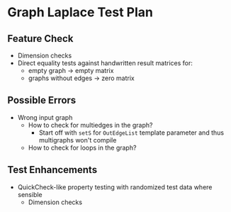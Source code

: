 # Graph Laplace Test Plan
## Feature Check
* Dimension checks
* Direct equality tests against handwritten result matrices for:
    - empty graph -> empty matrix
    - graphs without edges -> zero matrix

## Possible Errors
* Wrong input graph
  - How to check for multiedges in the graph?
      * Start off with `setS` for `OutEdgeList` template parameter and thus multigraphs won't
          compile
  - How to check for loops in the graph?

## Test Enhancements
* QuickCheck-like property testing with randomized test data where sensible
  - Dimension checks
